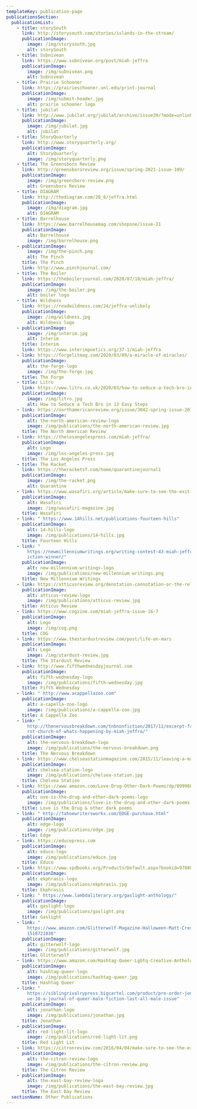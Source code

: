 ```yaml
---
templateKey: publication-page
publicationsSection:
  publicationList:
    - title: storySouth
      link: http://storysouth.com/stories/islands-in-the-stream/
      publicationImage:
        image: /img/storysouth.jpg
        alt: storySouth
    - title: Subnivean
      link: https://www.subnivean.org/post/miah-jeffra
      publicationImage:
        image: /img/subnivean.png
        alt: Subnivean
    - title: Prairie Schooner
      link: https://prairieschooner.unl.edu/print-journal
      publicationImage:
        image: /img/submit-header.jpg
        alt: prairie schooner logo
    - title: jubilat
      link: http://www.jubilat.org/jubilat/archive/issue39/?mode=unlinked
      publicationImage:
        image: /img/jubilat.jpg
        alt: jubilat
    - title: StoryQuarterly
      link: http://www.storyquarterly.org/
      publicationImage:
        alt: StoryQuarterly
        image: /img/storyquarterly.png
    - title: The Greensboro Review
      link: http://greensbororeview.org/issue/spring-2021-issue-109/
      publicationImage:
        image: /img/greensboro-review.png
        alt: Greensboro Review
    - title: DIAGRAM
      link: http://thediagram.com/20_6/jeffra.html
      publicationImage:
        image: /img/diagram.jpg
        alt: DIAGRAM
    - title: Barrelhouse
      link: https://www.barrelhousemag.com/shopone/issue-21
      publicationImage:
        alt: Barrelhouse
        image: /img/barrelhouse.png
    - publicationImage:
        image: /img/the-pinch.png
        alt: The Pinch
      title: The Pinch
      link: http://www.pinchjournal.com/
    - title: The Boiler
      link: https://theboilerjournal.com/2020/07/18/miah-jeffra/
      publicationImage:
        image: /img/the-boiler.png
        alt: boiler logo
    - title: Wildness
      link: https://readwildness.com/24/jeffra-unlikely
      publicationImage:
        image: /img/wildness.jpg
        alt: Wildness logo
    - publicationImage:
        image: /img/interim.jpg
        alt: Interim
      title: Interim
      link: https://www.interimpoetics.org/37-1/miah-jeffra
    - link: https://forgelitmag.com/2020/03/09/a-miracle-of-miracles/
      publicationImage:
        alt: the-forge-logo
        image: /img/the-forge.jpg
      title: The Forge
    - title: Litro
      link: https://www.litro.co.uk/2020/03/how-to-seduce-a-tech-bro-in-13-easy-steps/
      publicationImage:
        image: /img/litro.jpg
        alt: How to Seduce a Tech Bro in 13 Easy Steps
    - link: https://northamericanreview.org/issue/3042-spring-issue-2019
      publicationImage:
        alt: the-north-american-review-logo
        image: /img/publications/the-north-american-review.jpg
      title: The North American Review
    - link: https://thelosangelespress.com/miah-jeffra/
      publicationImage:
        alt: Logo
        image: /img/los-angeles-press.jpg
      title: The Los Angeles Press
    - title: The Racket
      link: https://theracketsf.com/home/quarantinejournal1
      publicationImage:
        image: /img/the-racket.png
        alt: Quarantine
    - link: https://www.wasafiri.org/article/make-sure-to-see-the-exit-door-by-miah-jeffra/
      publicationImage:
        alt: Wasafiri
        image: /img/wasafiri-magazine.jpg
      title: Wasafiri
    - link: " https://www.14hills.net/publications-fourteen-hills"
      publicationImage:
        alt: 14-hills-logo
        image: /img/publications/14-hills.jpg
      title: Fourteen Hills
    - link: "
        https://newmillenniumwritings.org/writing-contest-43-miah-jeffra-flash-f\
        iction-winner/"
      publicationImage:
        alt: new-millennium-writings-logo
        image: /img/publications/new-millennium-writings.png
      title: New Millennium Writings
    - link: https://atticusreview.org/denotation-connotation-or-the-relativity-of-shit/
      publicationImage:
        alt: atticus-review-logo
        image: /img/publications/atticus-review.jpg
      title: Atticus Review
    - link: https://www.cogzine.com/miah-jeffra-issue-16-7
      publicationImage:
        alt: Logo
        image: /img/cog.png
      title: COG
    - link: https://www.thestardustreview.com/post/life-on-mars
      publicationImage:
        alt: Logo
        image: /img/stardust-review.jpg
      title: The Stardust Review
    - link: http://www.fifthwednesdayjournal.com
      publicationImage:
        alt: fifth-wednesday-logo
        image: /img/publications/fifth-wednesday.jpg
      title: Fifth Wednesday
    - link: " http://www.acappellazoo.com"
      publicationImage:
        alt: a-capella-zoo-logo
        image: /img/publications/a-cappella-zoo.jpg
      title: A Cappella Zoo
    - link: "
        http://thenervousbreakdown.com/tnbnonfiction/2017/11/excerpt-from-the-fi\
        rst-church-of-whats-happening-by-miah-jeffra/"
      publicationImage:
        alt: the-nervous-breakdown-logo
        image: /img/publications/the-nervous-breakdown.png
      title: The Nervous Breakdown
    - link: https://www.chelseastationmagazine.com/2015/11/leaving-a-mark.html
      publicationImage:
        alt: chelsea-station-logo
        image: /img/publications/chelsea-station.jpg
      title: Chelsea Station
    - link: https://www.amazon.com/Love-Drug-Other-Dark-Poems/dp/0999889508
      publicationImage:
        alt: ove-is-the-drug-and-other-dark-poems-logo
        image: /img/publications/love-is-the-drug-and-other-dark-poems.jpg
      title: Love is the Drug & other dark poems
    - link: " http://tahoewritersworks.com/EDGE-purchase.html"
      publicationImage:
        alt: edge-logo
        image: /img/publications/edge.jpg
      title: Edge
    - link: https://educepress.com
      publicationImage:
        alt: educe-logo
        image: /img/publications/educe.jpg
      title: Educe
    - link: https://www.spdbooks.org/Products/Default.aspx?bookid=9788892926219
      publicationImage:
        alt: ekphrasis-logo
        image: /img/publications/ekphrasis.jpg
      title: Ekphrasis
    - link: " https://www.lambdaliterary.org/gaslight-anthology/"
      publicationImage:
        alt: gaslight-logo
        image: /img/publications/gaslight.png
      title: Gaslight
    - link: "
        https://www.amazon.com/Glitterwolf-Magazine-Halloween-Matt-Cresswell/dp/\
        1518721036"
      publicationImage:
        alt: gitterwolf-logo
        image: /img/publications/gitterwolf.jpg
      title: Glitterwolf
    - link: https://www.amazon.com/Hashtag-Queer-Lgbtq-Creative-Anthology/dp/194695201X
      publicationImage:
        alt: hashtag-queer-logo
        image: /img/publications/hashtag-queer.jpg
      title: Hashtag Queer
    - link: "
        https://siblingrivalrypress.bigcartel.com/product/pre-order-jonathan-iss\
        ue-10-a-journal-of-queer-male-fiction-last-all-male-issue"
      publicationImage:
        alt: jonathan-logo
        image: /img/publications/jonathan.jpg
      title: Jonathan
    - publicationImage:
        alt: red-light-lit-logo
        image: /img/publications/red-light-lit.png
      title: Red Light Lit
    - link: https://citronreview.com/2016/04/04/make-sure-to-see-the-exit-door/
      publicationImage:
        alt: the-citron-review-logo
        image: /img/publications/the-citron-review.png
      title: The Citron Review
    - publicationImage:
        alt: the-east-bay-review-logo
        image: /img/publications/the-east-bay-review.jpg
      title: The East Bay Review
  sectionName: Other Publications
---
```

